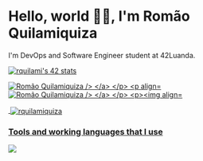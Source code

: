 
<h1 align="left">Hello, world 👋🏾, I'm Romão Quilamiquiza</h1>
<p align="left">I'm DevOps and Software Engineer student at 42Luanda.</p>

<a href="https://github.com/oakoudad/badge42"><img src="https://badge.mediaplus.ma/greenbinary/rquilami?1337Badge=off&UM6P=off" alt="rquilami's 42 stats" /></a>
<p align="left">
  <a href="https://www.linkedin.com/in/rom%C3%A3o-quilamiquiza-4767092b1/" target="_blank">
    <img src="https://skillicons.dev/icons?i=linkedin" alt="Romão Quilamiquiza />
  </a>
</p>

<p align="left">     
  <a href="https://discord.com/channels/@me/" target="_blank">
    <img src="https://skillicons.dev/icons?i=discord" alt="Romão Quilamiquiza />
  </a>
</p>

<p><img align="left" src="https://github-readme-stats.vercel.app/api/top-langs?username=rquilamiquiza&show_icons=true&locale=en&layout=compact" alt="rquilamiquiza" /></p>

<p>&nbsp;<img align="center" src="https://github-readme-stats.vercel.app/api?username=rquilamiquiza&show_icons=true&locale=en" alt="rquilamiquiza" /></p>


<h3 align="left">Tools and working languages ​​that I use</h3>
<p>
  <a href="https://skillicons.dev">
    <img src="https://skillicons.dev/icons?i=c,cpp,py,django,html,css,tailwind,linux,bash,git,kubernetes,docker,ansible,aws,terraform" />
  </a>
</p>




